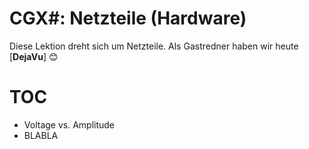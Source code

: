 # CGX#: Netzteile (Hardware)

Diese Lektion dreht sich um Netzteile.
Als Gastredner haben wir heute [**DejaVu**] :blush:

# TOC

 - Voltage vs. Amplitude
 - BLABLA
 
